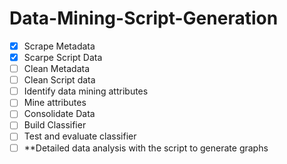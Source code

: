 # Data-Mining-Script-Generation
- [X] Scrape Metadata
- [X] Scarpe Script Data
- [ ] Clean Metadata
- [ ] Clean Script data
- [ ] Identify data mining attributes
- [ ] Mine attributes
- [ ] Consolidate Data
- [ ] Build Classifier
- [ ] Test and evaluate classifier
- [ ] **Detailed data analysis with the script to generate graphs

